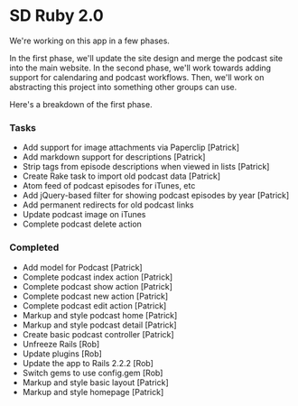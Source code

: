 # SD Ruby 2.0 #

We're working on this app in a few phases.

In the first phase, we'll update the site design and merge the podcast site into the main website. In the second phase, we'll work towards adding support for calendaring and podcast workflows. Then, we'll work on abstracting this project into something other groups can use.

Here's a breakdown of the first phase.

### Tasks ###

- Add support for image attachments via Paperclip [Patrick]
- Add markdown support for descriptions [Patrick]
- Strip tags from episode descriptions when viewed in lists [Patrick]
- Create Rake task to import old podcast data [Patrick]
- Atom feed of podcast episodes for iTunes, etc
- Add jQuery-based filter for showing podcast episodes by year [Patrick]
- Add permanent redirects for old podcast links
- Update podcast image on iTunes
- Complete podcast delete action

### Completed ###
- Add model for Podcast [Patrick]
- Complete podcast index action [Patrick]
- Complete podcast show action [Patrick]
- Complete podcast new action [Patrick]
- Complete podcast edit action [Patrick]
- Markup and style podcast home [Patrick]
- Markup and style podcast detail [Patrick]
- Create basic podcast controller [Patrick]
- Unfreeze Rails [Rob]
- Update plugins [Rob]
- Update the app to Rails 2.2.2 [Rob]
- Switch gems to use config.gem [Rob]
- Markup and style basic layout [Patrick]
- Markup and style homepage [Patrick]

